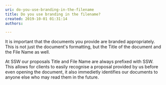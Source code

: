 ```yaml
---
uri: do-you-use-branding-in-the-filename
title: Do you use branding in the filename?
created: 2019-10-01 01:31:14
authors:

---
```





<span class='intro'> <p>​It is important that the documents you provide are branded appropriately. This is not just the document's formatting, but the Title of the document and the File Name as well.​<br></p> </span>

<p>​At SSW our proposals Title and File Name are always prefixed with SSW. This allows for clients to easily recognise a proposal provided by us before even opening the document, it also immedietly identifies our documents to anyone else who may read them in the future.<br></p>


